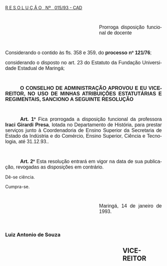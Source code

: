 <body lang=PT-BR style='tab-interval:36.0pt'>

<div class=Section1>

<p class=MsoTitle><u>R E S O L U Ç Ã O<span style='mso-spacerun:yes'>  
</span>Nº<span style='mso-spacerun:yes'>   </span>015/93 - CAD<o:p></o:p></u></p>

<p class=MsoNormal style='text-align:justify'><span style='font-size:12.0pt;
font-family:Arial'><o:p>&nbsp;</o:p></span></p>

<p class=MsoNormal style='margin-left:8.0cm;text-align:justify'><span
style='font-size:12.0pt;font-family:Arial'>Prorroga disposição funcional de
docente<o:p></o:p></span></p>

<p class=MsoNormal style='margin-left:212.65pt;text-align:justify'><span
style='font-size:12.0pt;font-family:Arial'><o:p>&nbsp;</o:p></span></p>

<p class=MsoNormal style='text-align:justify'><span style='font-size:12.0pt;
font-family:Arial'>Considerando o contido às fls. 358 e 359, do <b
style='mso-bidi-font-weight:normal'>processo nº 121/76</b>;<o:p></o:p></span></p>

<p class=MsoNormal style='text-align:justify'><span style='font-size:12.0pt;
font-family:Arial'>considerando o disposto no art. 23 do Estatuto da Fundação
Universidade Estadual de Maringá;<o:p></o:p></span></p>

<p class=MsoNormal style='text-align:justify;text-indent:36.0pt'><span
style='font-size:12.0pt;font-family:Arial'><o:p>&nbsp;</o:p></span></p>

<p class=MsoNormal style='text-align:justify;text-indent:36.0pt'><b
style='mso-bidi-font-weight:normal'><span style='font-size:12.0pt;font-family:
Arial'>O CONSELHO DE ADMINISTRAÇÃO APROVOU E EU VICE-REITOR, NO USO DE MINHAS
ATRIBUIÇÕES ESTATUTÁRIAS E REGIMENTAIS, SANCIONO A SEGUINTE RESOLUÇÃO<o:p></o:p></span></b></p>

<p class=MsoNormal style='text-align:justify;text-indent:36.0pt'><span
style='font-size:12.0pt;font-family:Arial'><o:p>&nbsp;</o:p></span></p>

<p class=MsoNormal style='text-align:justify;text-indent:36.0pt'><b
style='mso-bidi-font-weight:normal'><span style='font-size:12.0pt;font-family:
Arial'>Art. 1º</span></b><span style='font-size:12.0pt;font-family:Arial'> Fica
prorrogada a disposição funcional da professora <b style='mso-bidi-font-weight:
normal'>Iraci Girardi Presa</b>, lotada no Departamento de História, para
prestar serviços junto à Coordenadoria de Ensino Superior da Secretaria de
Estado da Indústria e do Comércio, Ensino Superior, Ciência e Tecnologia, até
31.12.93..<o:p></o:p></span></p>

<p class=MsoNormal style='text-align:justify;text-indent:36.0pt'><b
style='mso-bidi-font-weight:normal'><span style='font-size:12.0pt;font-family:
Arial'><o:p>&nbsp;</o:p></span></b></p>

<p class=MsoNormal style='text-align:justify;text-indent:36.0pt'><b
style='mso-bidi-font-weight:normal'><span style='font-size:12.0pt;font-family:
Arial'>Art. 2º</span></b><span style='font-size:12.0pt;font-family:Arial'> Esta
resolução entrará em vigor na data de sua publicação, revogadas as disposições
em contrário.<o:p></o:p></span></p>

<p class=MsoBodyTextIndent2><span style='mso-bidi-font-size:12.0pt'>Dê-se
ciência.<o:p></o:p></span></p>

<p class=MsoBodyTextIndent2><span style='mso-bidi-font-size:12.0pt'>Cumpra-se.<o:p></o:p></span></p>

<p class=MsoBodyTextIndent2><span style='mso-bidi-font-size:12.0pt'><o:p>&nbsp;</o:p></span></p>

<p class=MsoNormal style='margin-left:8.0cm;text-align:justify'><span
style='font-size:12.0pt;font-family:Arial'>Maringá, 14 de janeiro de 1993.<o:p></o:p></span></p>

<p class=MsoNormal style='margin-left:8.0cm;text-align:justify'><span
style='font-size:12.0pt;font-family:Arial'><o:p>&nbsp;</o:p></span></p>

<h3><span lang=ES-TRAD style='mso-bidi-font-size:12.0pt'>Luiz Antonio de Souza<o:p></o:p></span></h3>

<h2 style='margin-left:10.0cm'><b style='mso-bidi-font-weight:normal'><span
lang=ES-TRAD style='mso-bidi-font-size:12.0pt'>VICE-REITOR<o:p></o:p></span></b></h2>

<p class=MsoNormal style='text-align:justify'><span style='font-size:12.0pt;
font-family:Arial'><o:p>&nbsp;</o:p></span></p>

<p class=MsoNormal style='text-align:justify'><span style='font-size:12.0pt;
font-family:Arial'><o:p>&nbsp;</o:p></span></p>

</div>

</body>
